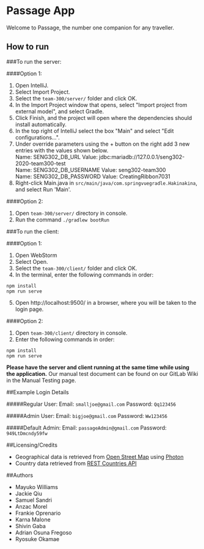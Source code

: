 # Passage App

Welcome to Passage, the number one companion for any traveller. 

## How to run

###To run the server:

####Option 1:
1. Open IntelliJ. 
2. Select Import Project. 
3. Select the `team-300/server/` folder and click OK.
4. In the Import Project window that opens, select "Import project from external model", and select Gradle. 
5. Click Finish, and the project will open where the dependencies should install automatically. 
6. In the top right of IntelliJ select the box "Main" and select "Edit configurations...".
7. Under override parameters using the + button on the right add 3 new entries with the values shown below.<br />
Name: SENG302_DB_URL Value: jdbc:mariadb://127.0.0.1/seng302-2020-team300-test <br />
Name: SENG302_DB_USERNAME Value: seng302-team300 <br />
Name: SENG302_DB_PASSWORD Value: CreatingRibbon7031
8. Right-click Main.java in `src/main/java/com.springvuegradle.Hakinakina`, and select Run 'Main'.

####Option 2:
1. Open `team-300/server/` directory in console.
2. Run the command `./gradlew bootRun`

###To run the client: 

####Option 1:
1. Open WebStorm
2. Select Open. 
3. Select the `team-300/client/` folder and click OK.
4. In the terminal, enter the following commands in order:
```
npm install
npm run serve
```
5. Open http://localhost:9500/ in a browser, where you will be taken to the login page.

####Option 2:
1. Open `team-300/client/` directory in console.
2. Enter the following commands in order:
```
npm install
npm run serve
```

**Please have the server and client running at the same time while using the application.**
Our manual test document can be found on our GitLab Wiki in the Manual Testing page.

##Example Login Details

#####Regular User:
Email: `smalljoe@gmail.com`
Password: `Qq123456`

#####Admin User:
Email: `bigjoe@gmail.com`
Password: `Ww123456`

#####Default Admin:
Email: `passageAdmin@gmail.com`
Password: `949LtDmcndy59fw`

##Licensing/Credits

- Geographical data is retrieved from [Open Street Map](https://www.openstreetmap.org/) using [Photon](https://photon.komoot.de/)
- Country data retrieved from [REST Countries API](https://restcountries.eu/)

##Authors

- Mayuko Williams
- Jackie Qiu
- Samuel Sandri
- Anzac Morel
- Frankie Oprenario
- Karna Malone
- Shivin Gaba
- Adrian Osuna Fregoso
- Ryosuke Okamae
